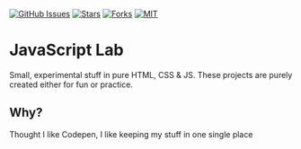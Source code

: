 [![GitHub Issues](https://img.shields.io/github/issues/Ozencb/lab)](https://github.com/Ozencb/lab/issues)
[![Stars](https://img.shields.io/github/stars/Ozencb/lab)](https://github.com/Ozencb/lab)
[![Forks](https://img.shields.io/github/forks/Ozencb/lab)](https://github.com/Ozencb/lab)
[![MIT](https://img.shields.io/github/license/Ozencb/lab)](../master/LICENSE)

# JavaScript Lab

Small, experimental stuff in pure HTML, CSS & JS. These projects are purely created either for fun or practice.

## Why?

Thought I like Codepen, I like keeping my stuff in one single place
